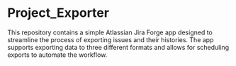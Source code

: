 # Project_Exporter
This repository contains a simple Atlassian Jira Forge app designed to streamline the process of exporting issues and their histories. The app supports exporting data to three different formats and allows for scheduling exports to automate the workflow.
